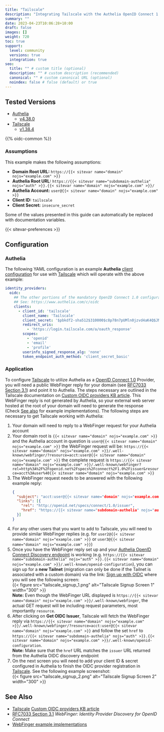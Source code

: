 ```yaml
---
title: "Tailscale"
description: "Integrating Tailscale with the Authelia OpenID Connect 1.0 Provider."
summary: ""
date: 2023-04-23T10:06:28+10:00
draft: false
images: []
weight: 720
toc: true
support:
  level: community
  versions: true
  integration: true
seo:
  title: "" # custom title (optional)
  description: "" # custom description (recommended)
  canonical: "" # custom canonical URL (optional)
  noindex: false # false (default) or true
---
```


## Tested Versions

- [Authelia]
  - [v4.38.0](https://github.com/authelia/authelia/releases/tag/v4.38.0)
- [Tailscale]
  - [v1.38.4](https://github.com/tailscale/tailscale/releases/tag/v1.38.4)

{{% oidc-common %}}

### Assumptions

This example makes the following assumptions:

- __Domain Root URL:__ `https://{{< sitevar name="domain" nojs="example.com" >}}`
- __Authelia Root URL:__ `https://{{< sitevar name="subdomain-authelia" nojs="auth" >}}.{{< sitevar name="domain" nojs="example.com" >}}/`
- __Authelia Account:__ `user@{{< sitevar name="domain" nojs="example.com" >}}`
- __Client ID:__ `tailscale`
- __Client Secret:__ `insecure_secret`

Some of the values presented in this guide can automatically be replaced with documentation variables.

{{< sitevar-preferences >}}

## Configuration

### Authelia

The following YAML configuration is an example __Authelia__ [client configuration] for use with [Tailscale] which will
operate with the above example:

```yaml {title="configuration.yml"}
identity_providers:
  oidc:
    ## The other portions of the mandatory OpenID Connect 1.0 configuration go here.
    ## See: https://www.authelia.com/c/oidc
    clients:
      - client_id: 'tailscale'
        client_name: 'Tailscale'
        client_secret: '$pbkdf2-sha512$310000$c8p78n7pUMln0jzvd4aK4Q$JNRBzwAo0ek5qKn50cFzzvE9RXV88h1wJn5KGiHrD0YKtZaR/nCb2CJPOsKaPK0hjf.9yHxzQGZziziccp6Yng'  # The digest of 'insecure_secret'.
        redirect_uris:
          - 'https://login.tailscale.com/a/oauth_response'
        scopes:
          - 'openid'
          - 'email'
          - 'profile'
        userinfo_signed_response_alg: 'none'
        token_endpoint_auth_method: 'client_secret_basic'
```

### Application

To configure [Tailscale] to utilize Authelia as a [OpenID Connect 1.0] Provider, you will need a public WebFinger reply
for your domain (see [RFC7033 Section 3.1]) and point it to Authelia. The steps necessary are outlined in the Tailscale
documentation on [Custom OIDC providers KB article]. This WebFinger reply is not generated by Authelia, so your external
web server hosted at the root of your domain will need to generate the response (Check [See also](#see-also) for example
implementations). The following steps are necessary to get Tailscale working with Authelia:

1. Your domain will need to reply to a WebFinger request for your Authelia account
2. Your domain root is `{{< sitevar name="domain" nojs="example.com" >}}` and the Authelia account in question is `user@{{< sitevar name="domain" nojs="example.com" >}}` the WebFinger request
   will be: `https://{{< sitevar name="domain" nojs="example.com" >}}/.well-known/webfinger/?resource=acct:user@{{< sitevar name="domain" nojs="example.com" >}}` the complete request is `https://{{< sitevar name="domain" nojs="example.com" >}}/.well-known/webfinger?rel=http%3A%2F%2Fopenid.net%2Fspecs%2Fconnect%2F1.0%2Fissuer&resource=acct%3Auser%40{{< sitevar name="domain" nojs="example.com" >}}`
3. The WebFinger request needs to be answered with the following example reply:
   ```json
   {
     "subject": "acct:user@{{< sitevar name="domain" nojs="example.com" >}}",
     "links": [{
       "rel": "http://openid.net/specs/connect/1.0/issuer",
       "href": "https://{{< sitevar name="subdomain-authelia" nojs="auth" >}}.{{< sitevar name="domain" nojs="example.com" >}}"
     }]
   }
   ```
4. For any other users that you want to add to Tailscale, you will need to provide similar WebFinger replies (e.g. for `user2@{{< sitevar name="domain" nojs="example.com" >}}` or `user3@{{< sitevar name="domain" nojs="example.com" >}}`)
5. Once you have the WebFinger reply set up and your [Authelia OpenID Connect Discovery endpoint](https://www.authelia.com/integration/openid-connect/introduction/#well-known-discovery-endpoints) is working (e.g. `https://{{< sitevar name="subdomain-authelia" nojs="auth" >}}.{{< sitevar name="domain" nojs="example.com" >}}/.well-known/openid-configuration`), you can sign up for a **new Tailnet** (migration can only be done if the Tailnet is associated with a custom domain) via the link: [Sign up with OIDC](https://login.tailscale.com/start/oidc) where you will see the following screen: \
   {{< figure src="tailscale_signup_1.png" alt="Tailscale Signup Screen 1" width="300" >}} \
   **Note:** Even though the WebFinger URL displayed is `https://{{< sitevar name="domain" nojs="example.com" >}}/.well-known/webfinger`, the actual GET request will be including request parameters, most importantly `resource`.
6. After clicking on **Get OIDC Issuer**, Tailscale will fetch the WebFinger reply via `https://{{< sitevar name="domain" nojs="example.com" >}}/.well-known/webfinger/?resource=acct:user@{{< sitevar name="domain" nojs="example.com" >}}` and follow the set `href` to `https://{{< sitevar name="subdomain-authelia" nojs="auth" >}}.{{< sitevar name="domain" nojs="example.com" >}}/.well-known/openid-configuration`. \
   **Note:** Make sure that the `href` URL matches the `issuer` URL returned from the Authelia OIDC discovery endpoint
7. On the next screen you will need to add your client ID & secret configured in Authelia to finish the OIDC provider registration in [Tailscale]. See the following example screenshot: \
   {{< figure src="tailscale_signup_2.png" alt="Tailscale Signup Screen 2" width="300" >}}


## See Also

- [Tailscale] [Custom OIDC providers KB article]
- [RFC7033 Section 3.1] _WebFinger: Identity Provider Discovery for OpenID Connect_
- [WebFinger example implementations](https://webfinger.net/code/)

[Authelia]: https://www.authelia.com
[Tailscale]: https://tailscale.com
[Custom OIDC providers KB article]: https://tailscale.com/kb/1240/sso-custom-oidc/
[RFC7033 Section 3.1]: https://datatracker.ietf.org/doc/html/rfc7033#section-3.1
[OpenID Connect 1.0]: ../../openid-connect/introduction.md
[client configuration]: ../../../configuration/identity-providers/openid-connect/clients.md
